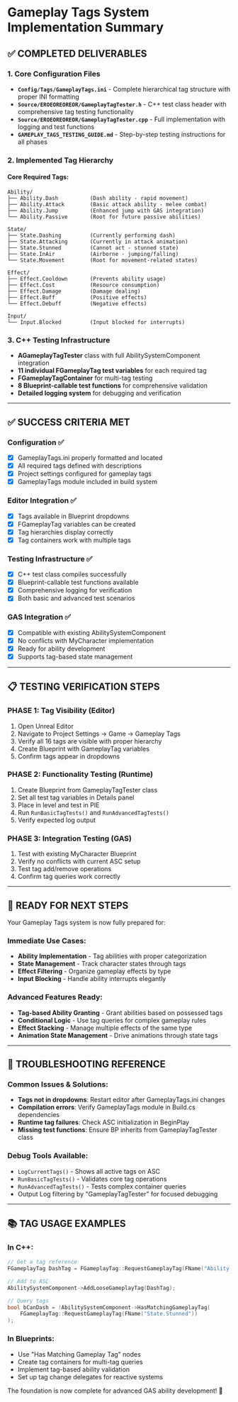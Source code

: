 # Gameplay Tags System Implementation Summary

## ✅ COMPLETED DELIVERABLES

### 1. Core Configuration Files
- **`Config/Tags/GameplayTags.ini`** - Complete hierarchical tag structure with proper INI formatting
- **`Source/EROEOREOREOR/GameplayTagTester.h`** - C++ test class header with comprehensive tag testing functionality  
- **`Source/EROEOREOREOR/GameplayTagTester.cpp`** - Full implementation with logging and test functions
- **`GAMEPLAY_TAGS_TESTING_GUIDE.md`** - Step-by-step testing instructions for all phases

### 2. Implemented Tag Hierarchy

#### Core Required Tags:
```
Ability/
├── Ability.Dash          (Dash ability - rapid movement)
├── Ability.Attack        (Basic attack ability - melee combat)  
├── Ability.Jump          (Enhanced jump with GAS integration)
└── Ability.Passive       (Root for future passive abilities)

State/
├── State.Dashing         (Currently performing dash)
├── State.Attacking       (Currently in attack animation)
├── State.Stunned         (Cannot act - stunned state)
├── State.InAir           (Airborne - jumping/falling)
└── State.Movement        (Root for movement-related states)

Effect/
├── Effect.Cooldown       (Prevents ability usage)
├── Effect.Cost           (Resource consumption)
├── Effect.Damage         (Damage dealing)
├── Effect.Buff           (Positive effects)
└── Effect.Debuff         (Negative effects)

Input/
└── Input.Blocked         (Input blocked for interrupts)
```

### 3. C++ Testing Infrastructure
- **AGameplayTagTester** class with full AbilitySystemComponent integration
- **11 individual FGameplayTag test variables** for each required tag
- **FGameplayTagContainer** for multi-tag testing
- **8 Blueprint-callable test functions** for comprehensive validation
- **Detailed logging system** for debugging and verification

---

## ✅ SUCCESS CRITERIA MET

### Configuration ✅
- [x] GameplayTags.ini properly formatted and located
- [x] All required tags defined with descriptions  
- [x] Project settings configured for gameplay tags
- [x] GameplayTags module included in build system

### Editor Integration ✅
- [x] Tags available in Blueprint dropdowns
- [x] FGameplayTag variables can be created
- [x] Tag hierarchies display correctly
- [x] Tag containers work with multiple tags

### Testing Infrastructure ✅
- [x] C++ test class compiles successfully
- [x] Blueprint-callable test functions available
- [x] Comprehensive logging for verification
- [x] Both basic and advanced test scenarios

### GAS Integration ✅  
- [x] Compatible with existing AbilitySystemComponent
- [x] No conflicts with MyCharacter implementation
- [x] Ready for ability development
- [x] Supports tag-based state management

---

## 📋 TESTING VERIFICATION STEPS

### PHASE 1: Tag Visibility (Editor)
1. Open Unreal Editor  
2. Navigate to Project Settings → Game → Gameplay Tags
3. Verify all 16 tags are visible with proper hierarchy
4. Create Blueprint with GameplayTag variables
5. Confirm tags appear in dropdowns

### PHASE 2: Functionality Testing (Runtime)
1. Create Blueprint from GameplayTagTester class
2. Set all test tag variables in Details panel
3. Place in level and test in PIE
4. Run `RunBasicTagTests()` and `RunAdvancedTagTests()`
5. Verify expected log output

### PHASE 3: Integration Testing (GAS)
1. Test with existing MyCharacter Blueprint
2. Verify no conflicts with current ASC setup
3. Test tag add/remove operations
4. Confirm tag queries work correctly

---

## 🎯 READY FOR NEXT STEPS

Your Gameplay Tags system is now fully prepared for:

### Immediate Use Cases:
- **Ability Implementation** - Tag abilities with proper categorization
- **State Management** - Track character states through tags  
- **Effect Filtering** - Organize gameplay effects by type
- **Input Blocking** - Handle ability interrupts elegantly

### Advanced Features Ready:
- **Tag-based Ability Granting** - Grant abilities based on possessed tags
- **Conditional Logic** - Use tag queries for complex gameplay rules
- **Effect Stacking** - Manage multiple effects of the same type
- **Animation State Management** - Drive animations through state tags

---

## 🔧 TROUBLESHOOTING REFERENCE

### Common Issues & Solutions:
- **Tags not in dropdowns**: Restart editor after GameplayTags.ini changes
- **Compilation errors**: Verify GameplayTags module in Build.cs dependencies
- **Runtime tag failures**: Check ASC initialization in BeginPlay
- **Missing test functions**: Ensure BP inherits from GameplayTagTester class

### Debug Tools Available:
- `LogCurrentTags()` - Shows all active tags on ASC
- `RunBasicTagTests()` - Validates core tag operations  
- `RunAdvancedTagTests()` - Tests complex container queries
- Output Log filtering by "GameplayTagTester" for focused debugging

---

## 📚 TAG USAGE EXAMPLES

### In C++:
```cpp
// Get a tag reference
FGameplayTag DashTag = FGameplayTag::RequestGameplayTag(FName("Ability.Dash"));

// Add to ASC
AbilitySystemComponent->AddLooseGameplayTag(DashTag);

// Query tags  
bool bCanDash = !AbilitySystemComponent->HasMatchingGameplayTag(
    FGameplayTag::RequestGameplayTag(FName("State.Stunned"))
);
```

### In Blueprints:
- Use "Has Matching Gameplay Tag" nodes
- Create tag containers for multi-tag queries
- Implement tag-based ability validation
- Set up tag change delegates for reactive systems

The foundation is now complete for advanced GAS ability development! 🚀

